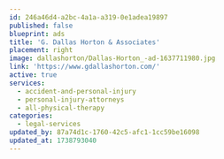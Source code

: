```yaml
---
id: 246a46d4-a2bc-4a1a-a319-0e1adea19897
published: false
blueprint: ads
title: 'G. Dallas Horton & Associates'
placement: right
image: dallashorton/Dallas-Horton_-ad-1637711980.jpg
link: 'https://www.gdallashorton.com/'
active: true
services:
  - accident-and-personal-injury
  - personal-injury-attorneys
  - all-physical-therapy
categories:
  - legal-services
updated_by: 87a74d1c-1760-42c5-afc1-1cc59be16098
updated_at: 1738793040
---
```

